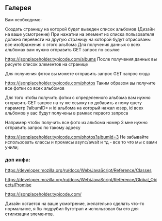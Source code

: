 ## **Галерея**

Вам необходимо:

Создать страницу на которой будет выведен список альбомов (Дизайн на ваше усмотрение)
При нажатии на элемент из списка пользователя должно перевести на другую страницу на которой будут отрисованы все изображения с этого альбома
Для получения данных о всех альбомах вам нужно отправить GET запрос по ссылке

https://jsonplaceholder.typicode.com/albums
После получения данных вы рисуете список элементов на странице

Для получения фоток вы можете отправить запрос GET запрос сюда

https://jsonplaceholder.typicode.com/photos
Таким образом вы получите все фотки со всех альбомов

Для того чтобы получить фотки с определенного альбома вам нужно отправить GET запрос на ту же ссылку но добавить к нему query параметр ?albumID= и id альбома на который нажал юзер, id всех альбомов у вас будут получены в рамках первого запроса

Например чтобы получить все фото из альбома номер 3 мне нужно отправить запрос по такому адресу

https://jsonplaceholder.typicode.com/photos?albumId=3
Не забывайте использовать классы и промисы async/await и тд - все то что мы с вами учили;

### доп инфа:

https://developer.mozilla.org/ru/docs/Web/JavaScript/Reference/Classes

https://developer.mozilla.org/ru/docs/Web/JavaScript/Reference/Global_Objects/Promise

https://jsonplaceholder.typicode.com/

Дизайн остается на ваше усмотрение, желательно сделать что-то нормальное, я бы подрубил бутстрап и использовал бы его для стилизации элементов.